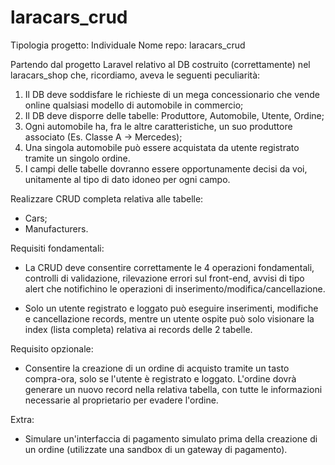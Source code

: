 # laracars_crud

Tipologia progetto: Individuale
Nome repo: laracars_crud

Partendo dal progetto Laravel relativo al DB costruito (correttamente) nel laracars_shop che, ricordiamo, aveva le seguenti peculiarità:

1. Il DB deve soddisfare le richieste di un mega concessionario che vende online qualsiasi modello di automobile in commercio;
2. Il DB deve disporre delle tabelle: Produttore, Automobile, Utente, Ordine;
3. Ogni automobile ha, fra le altre caratteristiche, un suo produttore associato (Es. Classe A -> Mercedes);
4. Una singola automobile può essere acquistata da utente registrato tramite un singolo ordine.
5. I campi delle tabelle dovranno essere opportunamente decisi da voi, unitamente al tipo di dato idoneo per ogni campo.

Realizzare CRUD completa relativa alle tabelle:

- Cars;
- Manufacturers.

Requisiti fondamentali:

* La CRUD deve consentire correttamente le 4 operazioni fondamentali, controlli di validazione, rilevazione errori sul front-end, avvisi di tipo alert che notifichino le operazioni di inserimento/modifica/cancellazione.

* Solo un utente registrato e loggato può eseguire inserimenti, modifiche e cancellazione records, mentre un utente ospite può solo visionare la index (lista completa) relativa ai records delle 2 tabelle.

Requisito opzionale:

* Consentire la creazione di un ordine di acquisto tramite un tasto compra-ora, solo se l'utente è registrato e loggato. L'ordine dovrà generare un nuovo record nella relativa tabella, con tutte le informazioni necessarie al proprietario per evadere l'ordine.

Extra:

* Simulare un'interfaccia di pagamento simulato prima della creazione di un ordine (utilizzate una sandbox di un gateway di pagamento).

